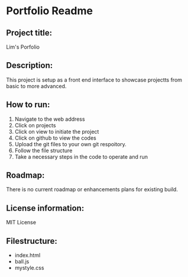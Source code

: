 # Portfolio Readme
## Project title: 
Lim's Porfolio
## Description: 
This project is setup as a front end interface to showcase projectts from basic to more advanced. 
## How to run:
1. Navigate to the web address
2. Click on projects
3. Click on view to initiate the project
4. Click on github to view the codes
5. Upload the git files to your own git respoitory. 
6. Follow the file structure 
7. Take a necessary steps in the code to operate and run
## Roadmap:
There is no current roadmap or enhancements plans for existing build. 
## License information: 
MIT License
## Filestructure:
- index.html
- ball.js
- mystyle.css


